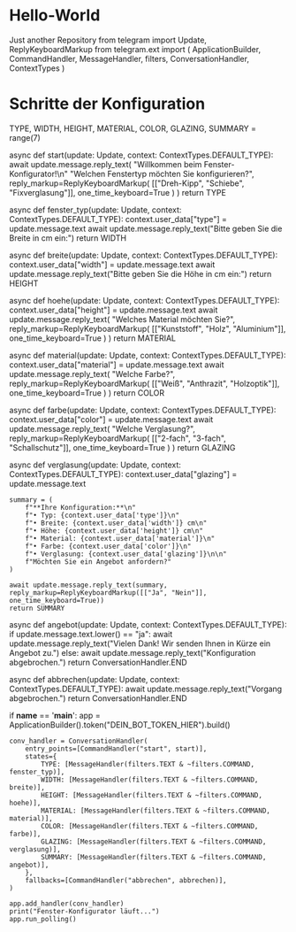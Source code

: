 # Hello-World
Just another Repository
from telegram import Update, ReplyKeyboardMarkup
from telegram.ext import (
    ApplicationBuilder, CommandHandler, MessageHandler, filters,
    ConversationHandler, ContextTypes
)

# Schritte der Konfiguration
TYPE, WIDTH, HEIGHT, MATERIAL, COLOR, GLAZING, SUMMARY = range(7)

async def start(update: Update, context: ContextTypes.DEFAULT_TYPE):
    await update.message.reply_text(
        "Willkommen beim Fenster-Konfigurator!\n"
        "Welchen Fenstertyp möchten Sie konfigurieren?",
        reply_markup=ReplyKeyboardMarkup(
            [["Dreh-Kipp", "Schiebe", "Fixverglasung"]],
            one_time_keyboard=True
        )
    )
    return TYPE

async def fenster_typ(update: Update, context: ContextTypes.DEFAULT_TYPE):
    context.user_data["type"] = update.message.text
    await update.message.reply_text("Bitte geben Sie die Breite in cm ein:")
    return WIDTH

async def breite(update: Update, context: ContextTypes.DEFAULT_TYPE):
    context.user_data["width"] = update.message.text
    await update.message.reply_text("Bitte geben Sie die Höhe in cm ein:")
    return HEIGHT

async def hoehe(update: Update, context: ContextTypes.DEFAULT_TYPE):
    context.user_data["height"] = update.message.text
    await update.message.reply_text(
        "Welches Material möchten Sie?",
        reply_markup=ReplyKeyboardMarkup(
            [["Kunststoff", "Holz", "Aluminium"]],
            one_time_keyboard=True
        )
    )
    return MATERIAL

async def material(update: Update, context: ContextTypes.DEFAULT_TYPE):
    context.user_data["material"] = update.message.text
    await update.message.reply_text(
        "Welche Farbe?",
        reply_markup=ReplyKeyboardMarkup(
            [["Weiß", "Anthrazit", "Holzoptik"]],
            one_time_keyboard=True
        )
    )
    return COLOR

async def farbe(update: Update, context: ContextTypes.DEFAULT_TYPE):
    context.user_data["color"] = update.message.text
    await update.message.reply_text(
        "Welche Verglasung?",
        reply_markup=ReplyKeyboardMarkup(
            [["2-fach", "3-fach", "Schallschutz"]],
            one_time_keyboard=True
        )
    )
    return GLAZING

async def verglasung(update: Update, context: ContextTypes.DEFAULT_TYPE):
    context.user_data["glazing"] = update.message.text

    summary = (
        f"**Ihre Konfiguration:**\n"
        f"• Typ: {context.user_data['type']}\n"
        f"• Breite: {context.user_data['width']} cm\n"
        f"• Höhe: {context.user_data['height']} cm\n"
        f"• Material: {context.user_data['material']}\n"
        f"• Farbe: {context.user_data['color']}\n"
        f"• Verglasung: {context.user_data['glazing']}\n\n"
        f"Möchten Sie ein Angebot anfordern?"
    )

    await update.message.reply_text(summary, reply_markup=ReplyKeyboardMarkup([["Ja", "Nein"]], one_time_keyboard=True))
    return SUMMARY

async def angebot(update: Update, context: ContextTypes.DEFAULT_TYPE):
    if update.message.text.lower() == "ja":
        await update.message.reply_text("Vielen Dank! Wir senden Ihnen in Kürze ein Angebot zu.")
    else:
        await update.message.reply_text("Konfiguration abgebrochen.")
    return ConversationHandler.END

async def abbrechen(update: Update, context: ContextTypes.DEFAULT_TYPE):
    await update.message.reply_text("Vorgang abgebrochen.")
    return ConversationHandler.END

if __name__ == '__main__':
    app = ApplicationBuilder().token("DEIN_BOT_TOKEN_HIER").build()

    conv_handler = ConversationHandler(
        entry_points=[CommandHandler("start", start)],
        states={
            TYPE: [MessageHandler(filters.TEXT & ~filters.COMMAND, fenster_typ)],
            WIDTH: [MessageHandler(filters.TEXT & ~filters.COMMAND, breite)],
            HEIGHT: [MessageHandler(filters.TEXT & ~filters.COMMAND, hoehe)],
            MATERIAL: [MessageHandler(filters.TEXT & ~filters.COMMAND, material)],
            COLOR: [MessageHandler(filters.TEXT & ~filters.COMMAND, farbe)],
            GLAZING: [MessageHandler(filters.TEXT & ~filters.COMMAND, verglasung)],
            SUMMARY: [MessageHandler(filters.TEXT & ~filters.COMMAND, angebot)],
        },
        fallbacks=[CommandHandler("abbrechen", abbrechen)],
    )

    app.add_handler(conv_handler)
    print("Fenster-Konfigurator läuft...")
    app.run_polling()